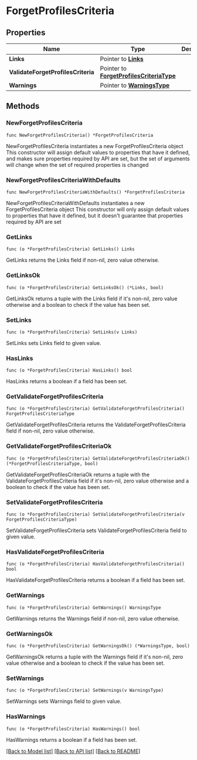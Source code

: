 # ForgetProfilesCriteria

## Properties

Name | Type | Description | Notes
------------ | ------------- | ------------- | -------------
**Links** | Pointer to [**Links**](Links.md) |  | [optional] 
**ValidateForgetProfilesCriteria** | Pointer to [**ForgetProfilesCriteriaType**](ForgetProfilesCriteriaType.md) |  | [optional] 
**Warnings** | Pointer to [**WarningsType**](WarningsType.md) |  | [optional] 

## Methods

### NewForgetProfilesCriteria

`func NewForgetProfilesCriteria() *ForgetProfilesCriteria`

NewForgetProfilesCriteria instantiates a new ForgetProfilesCriteria object
This constructor will assign default values to properties that have it defined,
and makes sure properties required by API are set, but the set of arguments
will change when the set of required properties is changed

### NewForgetProfilesCriteriaWithDefaults

`func NewForgetProfilesCriteriaWithDefaults() *ForgetProfilesCriteria`

NewForgetProfilesCriteriaWithDefaults instantiates a new ForgetProfilesCriteria object
This constructor will only assign default values to properties that have it defined,
but it doesn't guarantee that properties required by API are set

### GetLinks

`func (o *ForgetProfilesCriteria) GetLinks() Links`

GetLinks returns the Links field if non-nil, zero value otherwise.

### GetLinksOk

`func (o *ForgetProfilesCriteria) GetLinksOk() (*Links, bool)`

GetLinksOk returns a tuple with the Links field if it's non-nil, zero value otherwise
and a boolean to check if the value has been set.

### SetLinks

`func (o *ForgetProfilesCriteria) SetLinks(v Links)`

SetLinks sets Links field to given value.

### HasLinks

`func (o *ForgetProfilesCriteria) HasLinks() bool`

HasLinks returns a boolean if a field has been set.

### GetValidateForgetProfilesCriteria

`func (o *ForgetProfilesCriteria) GetValidateForgetProfilesCriteria() ForgetProfilesCriteriaType`

GetValidateForgetProfilesCriteria returns the ValidateForgetProfilesCriteria field if non-nil, zero value otherwise.

### GetValidateForgetProfilesCriteriaOk

`func (o *ForgetProfilesCriteria) GetValidateForgetProfilesCriteriaOk() (*ForgetProfilesCriteriaType, bool)`

GetValidateForgetProfilesCriteriaOk returns a tuple with the ValidateForgetProfilesCriteria field if it's non-nil, zero value otherwise
and a boolean to check if the value has been set.

### SetValidateForgetProfilesCriteria

`func (o *ForgetProfilesCriteria) SetValidateForgetProfilesCriteria(v ForgetProfilesCriteriaType)`

SetValidateForgetProfilesCriteria sets ValidateForgetProfilesCriteria field to given value.

### HasValidateForgetProfilesCriteria

`func (o *ForgetProfilesCriteria) HasValidateForgetProfilesCriteria() bool`

HasValidateForgetProfilesCriteria returns a boolean if a field has been set.

### GetWarnings

`func (o *ForgetProfilesCriteria) GetWarnings() WarningsType`

GetWarnings returns the Warnings field if non-nil, zero value otherwise.

### GetWarningsOk

`func (o *ForgetProfilesCriteria) GetWarningsOk() (*WarningsType, bool)`

GetWarningsOk returns a tuple with the Warnings field if it's non-nil, zero value otherwise
and a boolean to check if the value has been set.

### SetWarnings

`func (o *ForgetProfilesCriteria) SetWarnings(v WarningsType)`

SetWarnings sets Warnings field to given value.

### HasWarnings

`func (o *ForgetProfilesCriteria) HasWarnings() bool`

HasWarnings returns a boolean if a field has been set.


[[Back to Model list]](../README.md#documentation-for-models) [[Back to API list]](../README.md#documentation-for-api-endpoints) [[Back to README]](../README.md)


